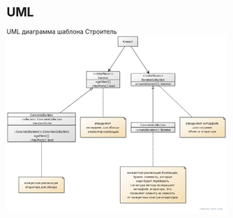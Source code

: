 # UML
UML диаграмма шаблона Строитель
![Иллюстрация к проекту](https://github.com/VeronikaKomissarova/UML/blob/ff658c84d7907af3eac4458ec56a00afad53faf7/3d750f08.png)
